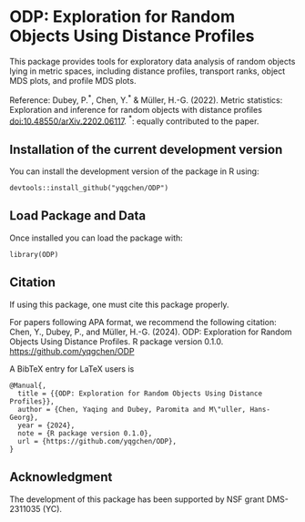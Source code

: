 ODP: Exploration for Random Objects Using Distance Profiles
====

This package provides tools for exploratory data analysis of random objects lying in metric spaces, including distance profiles, transport ranks, object MDS plots, and profile MDS plots.

Reference: Dubey, P.$^*$, Chen, Y.$^*$ & Müller, H.-G. (2022). Metric statistics: Exploration and inference for random objects with distance profiles <doi:10.48550/arXiv.2202.06117>.
$^*$: equally contributed to the paper.

## Installation of the current development version
You can install the development version of the package in R using:
```
devtools::install_github("yqgchen/ODP")
```

## Load Package and Data
Once installed you can load the package with:
```
library(ODP)
```

## Citation

If using this package, one must cite this package properly.  

For papers following APA format, we recommend the following citation:  
Chen, Y., Dubey, P., and Müller, H.-G. (2024). ODP: Exploration for Random Objects Using Distance Profiles. R package version 0.1.0. https://github.com/yqgchen/ODP

A BibTeX entry for LaTeX users is
```
@Manual{,
  title = {{ODP: Exploration for Random Objects Using Distance Profiles}},
  author = {Chen, Yaqing and Dubey, Paromita and M\"uller, Hans-Georg},
  year = {2024},
  note = {R package version 0.1.0},
  url = {https://github.com/yqgchen/ODP},
}
```

## Acknowledgment

The development of this package has been supported by NSF grant DMS-2311035 (YC). 
